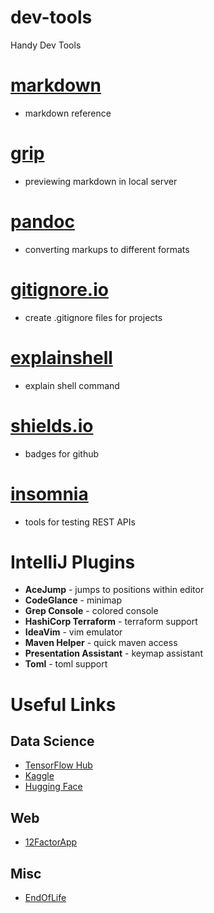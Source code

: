 # dev-tools
Handy Dev Tools


# [markdown](https://www.markdownguide.org/basic-syntax/)
* markdown reference

# [grip](https://github.com/joeyespo/grip)
* previewing markdown in local server

# [pandoc](https://pandoc.org/)
* converting markups to different formats

# [gitignore.io](https://gitignore.io)
* create .gitignore files for projects

# [explainshell](https://explainshell.com)
* explain shell command

# [shields.io](https://shields.io)
* badges for github

# [insomnia](https://insomnia.rest/)
* tools for testing REST APIs

# IntelliJ Plugins
* __AceJump__ - jumps to positions within editor
* __CodeGlance__ - minimap
* __Grep Console__ - colored console
* __HashiCorp Terraform__ - terraform support
* __IdeaVim__ - vim emulator
* __Maven Helper__ - quick maven access
* __Presentation Assistant__ - keymap assistant
* __Toml__ - toml support

# Useful Links
## Data Science
- [TensorFlow Hub](https://www.tensorflow.org/hub)
- [Kaggle](https://www.kaggle.com/)
- [Hugging Face](https://huggingface.co/)

## Web
- [12FactorApp](https://12factor.net/)

## Misc
- [EndOfLife](https://endoflife.date)

